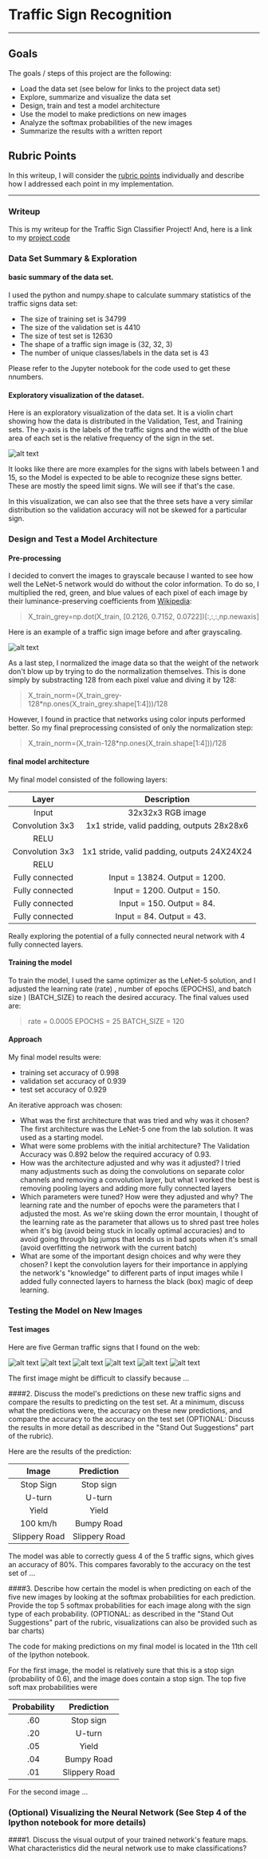 # **Traffic Sign Recognition** 

---

## Goals

The goals / steps of this project are the following:
* Load the data set (see below for links to the project data set)
* Explore, summarize and visualize the data set
* Design, train and test a model architecture
* Use the model to make predictions on new images
* Analyze the softmax probabilities of the new images
* Summarize the results with a written report


[//]: # (Image References)

[image1]: ./images/violin_set.png "Visualization"
[image2]: ./images/greyscale_prepro.png "Grayscaling"
[image3]: ./images/30kmh.jpg "Traffic Sign 0"
[image4]: ./images/50kmh.png "Traffic Sign 1"
[image5]: ./images/60kmh.png "Traffic Sign 2"
[image6]: ./images/oneway.jpg "Traffic Sign 3"
[image7]: ./images/pedestrian.jpg "Traffic Sign 4"
[image8]: ./images/stop.jpg "Traffic Sign 5"

## Rubric Points
In this writeup, I will consider the [rubric points](https://review.udacity.com/#!/rubrics/481/view) individually and describe how I addressed each point in my implementation.  

---
### Writeup

This is my writeup for the Traffic Sign Classifier Project! And, here is a link to my [project code](https://github.com/yeseen/CarND-Traffic-Sign-Classifier-Project/Traffic_Sign_Classifier.ipynb)

### Data Set Summary & Exploration

#### basic summary of the data set.
I used the python and numpy.shape to calculate summary statistics of the traffic signs data set:

* The size of training set is 34799
* The size of the validation set is 4410
* The size of test set is 12630
* The shape of a traffic sign image is (32, 32, 3)
* The number of unique classes/labels in the data set is 43

Please refer to the Jupyter notebook for the code used to get these nnumbers.

#### Exploratory visualization of the dataset.

Here is an exploratory visualization of the data set. It is a violin chart showing how the data is distributed in the Validation, Test, and Training sets. The y-axis is the labels of the traffic signs and the width of the blue area of each set is the relative frequency of the sign in the set. 

![alt text][image1]

It looks like there are more examples for the signs with labels between 1 and 15, so the Model is expected to be able to recognize these signs better. These are mostly the speed limit signs. We will see if that's the case.

In this visualization, we can also see that the three sets have a very similar distribution so the validation accuracy will not be skewed for a particular sign. 

### Design and Test a Model Architecture

#### Pre-processing
I decided to convert the images to grayscale because I wanted to see how well the LeNet-5 network would do without the color information. To do so, I multiplied the red, green, and blue values of each pixel of each image by their luminance-preserving coefficients from [Wikipedia](https://en.wikipedia.org/wiki/Grayscale#Converting_color_to_grayscale):
>  X_train_grey=np.dot(X_train, [0.2126, 0.7152, 0.0722])[:,:,:,np.newaxis]

Here is an example of a traffic sign image before and after grayscaling.

![alt text][image2]

As a last step, I normalized the image data so that the weight of the network don't blow up by trying to do the normalization themselves. This is done simply by substracting 128 from each pixel value and diving it by 128:
> X_train_norm=(X_train_grey-128*np.ones(X_train_grey.shape[1:4]))/128

However, I found in practice that networks using color inputs performed better. So my final preprocessing consisted of only the normalization step:
> X_train_norm=(X_train-128*np.ones(X_train.shape[1:4]))/128


#### final model architecture

My final model consisted of the following layers:

| Layer         		|     Description	        					| 
|:---------------------:|:---------------------------------------------:| 
| Input         		| 32x32x3 RGB image   							| 
| Convolution 3x3     	| 1x1 stride, valid padding, outputs 28x28x6 	|
| RELU					|												|
| Convolution 3x3	    | 1x1 stride, valid padding, outputs 24X24X24      									|
| RELU					|												|
| Fully connected		| Input = 13824. Output = 1200.       									|
| Fully connected		| Input = 1200. Output = 150.       									|
| Fully connected		| Input = 150. Output = 84.       									|
| Fully connected		| Input = 84. Output = 43.       									|

Really exploring the potential of a fully connected neural network with 4 fully connected layers.
 

#### Training the model

To train the model, I used the same optimizer as the LeNet-5 solution, and I adjusted the learning rate (rate) , number of epochs (EPOCHS), and batch size ) (BATCH_SIZE) to reach the desired accuracy. The final values used are:
> rate = 0.0005
> EPOCHS = 25
> BATCH_SIZE = 120

#### Approach

My final model results were:
* training set accuracy of 0.998
* validation set accuracy of 0.939 
* test set accuracy of 0.929

An iterative approach was chosen:
* What was the first architecture that was tried and why was it chosen?
The first architecture was the LeNet-5 one from the lab solution. It was used as a starting model.
* What were some problems with the initial architecture?
The Validation Accuracy was 0.892 below the required accuracy of 0.93.
* How was the architecture adjusted and why was it adjusted? 
I tried many adjustments such as doing the convolutions on separate color channels and removing a convolution layer, but what I worked the best is removing pooling layers and adding more fully connected layers
* Which parameters were tuned? How were they adjusted and why?
The learning rate and the number of epochs were the parameters that I adjusted the most. As we're skiing down the error mountain, I thought of the learning rate as the parameter that allows us to shred past tree holes when it's big (avoid being stuck in locally optimal accuracies) and to avoid going through big jumps that lends us in bad spots when it's small (avoid overfitting the netrwork with the current batch)
* What are some of the important design choices and why were they chosen? 
I kept the convolution layers for their importance in applying the network's "knowledge" to different parts of input images while I added fully connected layers to harness the black (box) magic of deep learning.


### Testing the Model on New Images

#### Test images

Here are five German traffic signs that I found on the web:

![alt text][image3] ![alt text][image4] ![alt text][image5] ![alt text][image6] 
![alt text][image7] ![alt text][image8]

The first image might be difficult to classify because ...

####2. Discuss the model's predictions on these new traffic signs and compare the results to predicting on the test set. At a minimum, discuss what the predictions were, the accuracy on these new predictions, and compare the accuracy to the accuracy on the test set (OPTIONAL: Discuss the results in more detail as described in the "Stand Out Suggestions" part of the rubric).

Here are the results of the prediction:

| Image			        |     Prediction	        					| 
|:---------------------:|:---------------------------------------------:| 
| Stop Sign      		| Stop sign   									| 
| U-turn     			| U-turn 										|
| Yield					| Yield											|
| 100 km/h	      		| Bumpy Road					 				|
| Slippery Road			| Slippery Road      							|


The model was able to correctly guess 4 of the 5 traffic signs, which gives an accuracy of 80%. This compares favorably to the accuracy on the test set of ...

####3. Describe how certain the model is when predicting on each of the five new images by looking at the softmax probabilities for each prediction. Provide the top 5 softmax probabilities for each image along with the sign type of each probability. (OPTIONAL: as described in the "Stand Out Suggestions" part of the rubric, visualizations can also be provided such as bar charts)

The code for making predictions on my final model is located in the 11th cell of the Ipython notebook.

For the first image, the model is relatively sure that this is a stop sign (probability of 0.6), and the image does contain a stop sign. The top five soft max probabilities were

| Probability         	|     Prediction	        					| 
|:---------------------:|:---------------------------------------------:| 
| .60         			| Stop sign   									| 
| .20     				| U-turn 										|
| .05					| Yield											|
| .04	      			| Bumpy Road					 				|
| .01				    | Slippery Road      							|


For the second image ... 

### (Optional) Visualizing the Neural Network (See Step 4 of the Ipython notebook for more details)
####1. Discuss the visual output of your trained network's feature maps. What characteristics did the neural network use to make classifications?


